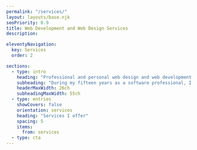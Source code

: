 ```yaml
---
permalink: "/services/"
layout: layouts/base.njk
seoPriority: 0.9
title: Web Development and Web Design Services
description:

eleventyNavigation:
  key: Services
  order: 2

sections:
  - type: intro
    heading: "Professional and personal web design and web development services"
    subheading: "During my fifteen years as a software professional, I've helped countless clients—from individuals to unicorn startups—succeed on the web. I've helped generate millions of dollars in revenue, sign up hundreds of thousands of users to SaaS, empower global teams with intuitive and resilient software, and build intuitive and innovative products."
    headerMaxWidth: 26ch
    subheadingMaxWidth: 55ch
  - type: entries
    showCovers: false
    orientation: services
    heading: "Services I offer"
    spacing: 5
    items:
      from: services
  - type: cta
---
```

